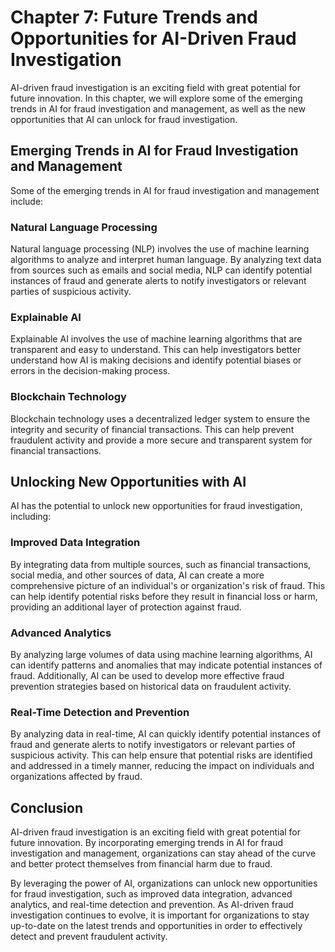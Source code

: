 Chapter 7: Future Trends and Opportunities for AI-Driven Fraud Investigation
============================================================================

AI-driven fraud investigation is an exciting field with great potential for future innovation. In this chapter, we will explore some of the emerging trends in AI for fraud investigation and management, as well as the new opportunities that AI can unlock for fraud investigation.

Emerging Trends in AI for Fraud Investigation and Management
------------------------------------------------------------

Some of the emerging trends in AI for fraud investigation and management include:

### Natural Language Processing

Natural language processing (NLP) involves the use of machine learning algorithms to analyze and interpret human language. By analyzing text data from sources such as emails and social media, NLP can identify potential instances of fraud and generate alerts to notify investigators or relevant parties of suspicious activity.

### Explainable AI

Explainable AI involves the use of machine learning algorithms that are transparent and easy to understand. This can help investigators better understand how AI is making decisions and identify potential biases or errors in the decision-making process.

### Blockchain Technology

Blockchain technology uses a decentralized ledger system to ensure the integrity and security of financial transactions. This can help prevent fraudulent activity and provide a more secure and transparent system for financial transactions.

Unlocking New Opportunities with AI
-----------------------------------

AI has the potential to unlock new opportunities for fraud investigation, including:

### Improved Data Integration

By integrating data from multiple sources, such as financial transactions, social media, and other sources of data, AI can create a more comprehensive picture of an individual's or organization's risk of fraud. This can help identify potential risks before they result in financial loss or harm, providing an additional layer of protection against fraud.

### Advanced Analytics

By analyzing large volumes of data using machine learning algorithms, AI can identify patterns and anomalies that may indicate potential instances of fraud. Additionally, AI can be used to develop more effective fraud prevention strategies based on historical data on fraudulent activity.

### Real-Time Detection and Prevention

By analyzing data in real-time, AI can quickly identify potential instances of fraud and generate alerts to notify investigators or relevant parties of suspicious activity. This can help ensure that potential risks are identified and addressed in a timely manner, reducing the impact on individuals and organizations affected by fraud.

Conclusion
----------

AI-driven fraud investigation is an exciting field with great potential for future innovation. By incorporating emerging trends in AI for fraud investigation and management, organizations can stay ahead of the curve and better protect themselves from financial harm due to fraud.

By leveraging the power of AI, organizations can unlock new opportunities for fraud investigation, such as improved data integration, advanced analytics, and real-time detection and prevention. As AI-driven fraud investigation continues to evolve, it is important for organizations to stay up-to-date on the latest trends and opportunities in order to effectively detect and prevent fraudulent activity.

